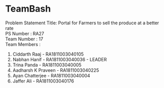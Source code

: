 # TeamBash
Problem Statement Title: Portal for Farmers to sell the produce at a better rate <br/>
PS Number : RA27<br/>
Team Number : 17<br />
Team Members :<br/>
1) Ciddarth Raaj - RA1811003040105
2) Nabhan Hanif - RA1811003040036 - LEADER
3) Trina Panda - RA1811003040005
4) Aadharsh K Praveen - RA1811003040225
5) Ayan Chatterjee - RA1811003040004
6) Jaffer Ali -  RA1811003040176
